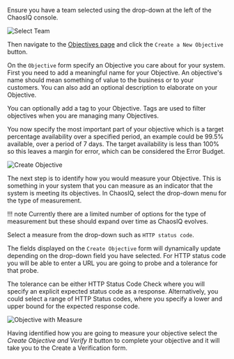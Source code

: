 Ensure you have a team selected using the drop-down at the left of the ChaosIQ console.

![Select Team][selectTeam]

[selectTeam]: ./images/select-team.png

Then navigate to the [Objectives page](https://console.chaosiq.io/ChaosIQ/Staging/objectives) and click the `Create a New Objective` button.

 On the `Objective` form specify an Objective you care about for your system. First you need to add a meaningful name for your Objective. An objective's name should mean something of value to the business or to your customers. You can also add an optional description to elaborate on your Objective.

 You can optionally add a tag to your Objective. Tags are used to filter objectives when you are managing many Objectives.

You now specify the most important part of your objective which is a target percentage availability over a specified period, an example could be 99.5% available, over a period of 7 days. The target availability is less than 100% so this leaves a margin for error, which can be considered the Error Budget.

![Create Objective][createObjective]

[createObjective]: ./images/create-objective.png

The next step is to identify how you would measure your Objective. This is something in your system that you can measure as an indicator that the system is meeting its objectives. In ChaosIQ, select the drop-down menu for the type of measurement.

!!! note
    Currently there are a limited number of options for the type of measurement but these should expand over time as ChaosIQ evolves.

Select a measure from the drop-down such as `HTTP status code`.

The fields displayed on the `Create Objective` form will dynamically update depending on the drop-down field you have selected. For HTTP status code you will be able to enter a URL you are going to probe and a tolerance for that probe.

The tolerance can be either HTTP Status Code Check where you will specify an explicit expected status code as a response. Alternatively, you could select a range of HTTP Status codes, where you specify a lower and upper bound for the expected response code.

![Objective with Measure][ObjectiveMeasure]

[ObjectiveMeasure]: ./images/objective-with-measure.png

Having identified how you are going to measure your objective select the *Create Objective and Verify It* button to complete your objective and it will take you to the Create a Verification form.
